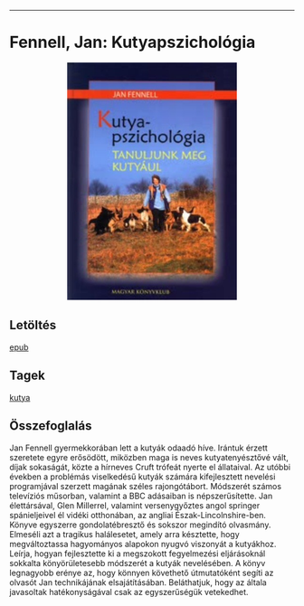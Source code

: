 <hr/>

# <a name="id_1723">Fennell, Jan: Kutyapszichológia </a>
<center><img src="https://github.com/BercziSandor/calibre_lib/raw/main/main/Fennell%2C%20Jan/Kutyapszichologia%20%281723%29/cover.jpg" alt="cover" width="300"/></center>

## Letöltés
[epub](https://github.com/BercziSandor/calibre_lib/raw/main/main/Fennell%2C%20Jan/Kutyapszichologia%20%281723%29/Kutyapszichologia%20-%20Fennell%2C%20Jan.epub)

## Tagek
[kutya](https://github.com/berczisandor/calibre_lib/blob/main/main/_tags/kutya.md)

## Összefoglalás
<div>
<p>Jan ​Fennell gyermekkorában lett a kutyák odaadó híve. Irántuk érzett szeretete egyre erősödött, miközben maga is neves kutyatenyésztővé vált, díjak sokaságát, közte a hírneves Cruft trófeát nyerte el állataival. Az utóbbi években a problémás viselkedésű kutyák számára kifejlesztett nevelési programjával szerzett magának széles rajongótábort. Módszerét számos televíziós műsorban, valamint a BBC adásaiban is népszerűsítette. Jan élettársával, Glen Millerrel, valamint versenygyőztes angol springer spánieljeivel él vidéki otthonában, az angliai Észak-Lincolnshire-ben.<br>Könyve egyszerre gondolatébresztő és sokszor megindító olvasmány. Elmeséli azt a tragikus halálesetet, amely arra késztette, hogy megváltoztassa hagyományos alapokon nyugvó viszonyát a kutyákhoz. Leírja, hogyan fejlesztette ki a megszokott fegyelmezési eljárásoknál sokkalta könyörületesebb módszerét a kutyák nevelésében. A könyv legnagyobb erénye az, hogy könnyen követhető útmutatóként segíti az olvasót Jan technikájának elsajátításában. Beláthatjuk, hogy az általa javasoltak hatékonyságával csak az egyszerűségük vetekedhet.</p></div>


